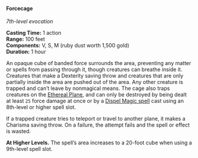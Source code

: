 #### Forcecage
<!-- markdownlint-disable link-image-reference-definitions -->
[_metadata_:spell_name]:- "Forcecage"
[_metadata_:spell_level]:- "7"
[_metadata_:spell_school]:- "evocation"
[_metadata_:ritual]:- "false"
[_metadata_:casting_time_amount]:- "1"
[_metadata_:casting_time_unit]:- "action"
[_metadata_:range]:- "100 feet"
[_metadata_:target]:- "An area you choose"
[_metadata_:components_verbal]:- "true"
[_metadata_:components_somatic]:- "true"
[_metadata_:components_material]:- "true"
[_metadata_:components_material_description]:- "ruby dust worth 1,500 gold"
[_metadata_:components_material_cost]:- "1,500 pg"
[_metadata_:duration]:- "1 hour"
[_metadata_:concentration]:- "false"
[_metadata_:saving_throw]:- "Dexterity"
[_metadata_:saving_throw_success]:- "special"
[_metadata_:compared_to_wotc_srd_5.1]:- "mechanics_different_wording_different"
[_metadata_:compared_to_a5e_srd]:- "mechanics_same_wording_same"
<!-- markdownlint-disable-next-line no-emphasis-as-heading -->
_7th-level evocation_

**Casting Time:** 1 action \
**Range:** 100 feet \
**Components:** V, S, M (ruby dust worth 1,500 gold) \
**Duration:** 1 hour

An opaque cube of banded force surrounds the area, preventing any matter or spells from passing through it, though creatures can breathe inside it.
Creatures that make a Dexterity saving throw and creatures that are only partially inside the area are pushed out of the area.
Any other creature is trapped and can’t leave by nonmagical means.
The cage also traps creatures on the [Ethereal Plane](#Planes_of_Existence_planes_of_existence), and can only be destroyed by being dealt at least `25` force damage at once or by a [Dispel Magic spell](#Dispel_Magic_dispel_magic) cast using an 8th-level or higher spell slot.

If a trapped creature tries to teleport or travel to another plane, it makes a Charisma saving throw.
On a failure, the attempt fails and the spell or effect is wasted.

**At Higher Levels.**
The spell’s area increases to a 20-foot cube when using a 9th-level spell slot.
